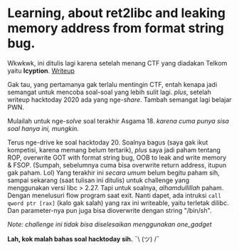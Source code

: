 # Learning, about ret2libc and leaking memory address from format string bug.

Wkwkwk, ini ditulis lagi karena setelah menang CTF yang diadakan Telkom yaitu **Icyption**. [Writeup](https://abdullahnz.github.io/posts/icyption/final/)

Gak tau, yang pertamanya gak terlalu mentingin CTF, entah kenapa jadi semangat untuk mencoba soal-soal yang lebih sulit lagi. *plus*, setelah writeup hacktoday 2020 ada yang nge-*share*. Tambah semangat lagi belajar PWN.

Mulailah untuk nge-*solve* soal terakhir Asgama 18. *karena cuma punya sisa soal hanya ini, mungkin.*

Terus nge-drive ke soal hacktoday 20. Soalnya bagus (saya gak ikut kompetisi, karena memang belum tertarik), *plus* saya jadi paham tentang ROP, overwrite GOT with format string bug, OOB to leak and write memory & FSOP. (Sumpah, sebelumnya cuma bisa overwrite return address, itupun gak paham. Lol)
Yang terakhir ini *secara umum* belum begitu paham sih, sampai sekarang (saat tulisan ini ditulis) untuk challenge yang menggunakan versi libc > 2.27. Tapi untuk soalnya, *alhamdullillah* paham. Dengan menelusuri flow program saat exit. Nanti dapet, ada intruksi `call qword ptr [rax]` (kalo gak salah) yang rax ini writeable, yaitu terletak dilibc. Dan parameter-nya pun juga bisa dioverwrite dengan string "/bin/sh".

*Note: challenge ini tidak bisa diselesaikan menggunakan one_gadget*

**Lah, kok malah bahas soal hacktoday sih.**
¯\ (ツ) /¯
